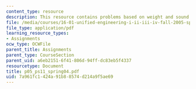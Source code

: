 ```yaml
---
content_type: resource
description: This resource contains problems based on weight and sound.
file: /media/courses/16-01-unified-engineering-i-ii-iii-iv-fall-2005-spring-2006/7a961fc1424a91b88574d214a9f5ae69_p05_ps11_spring04.pdf
file_type: application/pdf
learning_resource_types:
- Assignments
ocw_type: OCWFile
parent_title: Assignments
parent_type: CourseSection
parent_uid: a6eb2151-6f41-806d-94ff-dc83eb5f4337
resourcetype: Document
title: p05_ps11_spring04.pdf
uid: 7a961fc1-424a-91b8-8574-d214a9f5ae69
---
```

